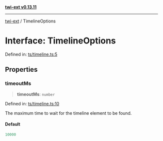 [**twi-ext v0.13.11**](../README.md)

***

[twi-ext](../README.md) / TimelineOptions

# Interface: TimelineOptions

Defined in: [ts/timeline.ts:5](https://github.com/Robot-Inventor/twi-ext/blob/ca9aa16d00fd1678b6d68eb08a737e49940e6543/src/ts/timeline.ts#L5)

## Properties

### timeoutMs

> **timeoutMs**: `number`

Defined in: [ts/timeline.ts:10](https://github.com/Robot-Inventor/twi-ext/blob/ca9aa16d00fd1678b6d68eb08a737e49940e6543/src/ts/timeline.ts#L10)

The maximum time to wait for the timeline element to be found.

#### Default

```ts
10000
```
